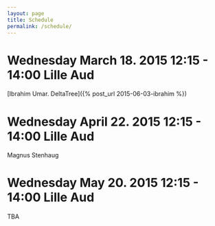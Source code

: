 ```yaml
---
layout: page
title: Schedule
permalink: /schedule/
---
```

# Wednesday March 18. 2015 12:15 - 14:00 Lille Aud 
[Ibrahim Umar. DeltaTree]({% post_url 2015-06-03-ibrahim %})

# Wednesday April 22. 2015 12:15 - 14:00 Lille Aud 
Magnus Stenhaug

# Wednesday May 20. 2015 12:15 - 14:00 Lille Aud 
TBA

